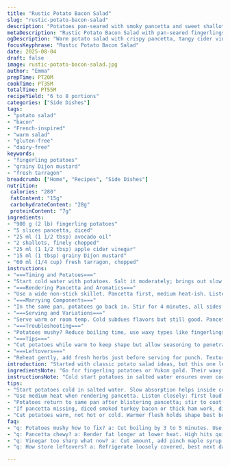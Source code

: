 ```yaml
---
title: "Rustic Potato Bacon Salad"
slug: "rustic-potato-bacon-salad"
description: "Potatoes pan-seared with smoky pancetta and sweet shallots. Tossed in a sharp apple cider vinegar dressing with grainy Dijon mustard and fresh tarragon. A warm salad with punchy herbs and salty bites. Flexible with spuds and meats, simple but layered flavors. Cooking cues guide doneness and browning. Texture contrasts from crispy to tender. No dairy or gluten, naturally hearty. Serves 6 to 8, perfect for casual gatherings or as a side. A kitchen-tested version with swapped ingredients and timing tweaks to elevate the basics."
metaDescription: "Rustic Potato Bacon Salad with pan-seared fingerlings, smoky pancetta, sharp cider vinegar dressing, grainy Dijon, and fresh tarragon. Warm, layered flavors serve 6 to 8."
ogDescription: "Warm potato salad with crispy pancetta, tangy cider vinegar, grainy Dijon, and fresh tarragon. Pan-seared fingerlings hold shape, textured bites, smoky salty depth."
focusKeyphrase: "Rustic Potato Bacon Salad"
date: 2025-08-04
draft: false
image: rustic-potato-bacon-salad.jpg
author: "Emma"
prepTime: PT20M
cookTime: PT35M
totalTime: PT55M
recipeYield: "6 to 8 portions"
categories: ["Side Dishes"]
tags:
- "potato salad"
- "bacon"
- "French-inspired"
- "warm salad"
- "gluten-free"
- "dairy-free"
keywords:
- "fingerling potatoes"
- "grainy Dijon mustard"
- "fresh tarragon"
breadcrumb: ["Home", "Recipes", "Side Dishes"]
nutrition: 
 calories: "280"
 fatContent: "15g"
 carbohydrateContent: "28g"
 proteinContent: "7g"
ingredients:
- "900 g (2 lb) fingerling potatoes"
- "5 slices pancetta, diced"
- "25 ml (1 1/2 tbsp) avocado oil"
- "2 shallots, finely chopped"
- "25 ml (1 1/2 tbsp) apple cider vinegar"
- "15 ml (1 tbsp) grainy Dijon mustard"
- "60 ml (1/4 cup) fresh tarragon, chopped"
instructions:
- "===Timing and Potatoes==="
- "Start cold water with potatoes. Salt it moderately; brings out slow absorption. Heat up until steady boil. Don’t rush—gently boil about 25 minutes. Test with fork; slips in easily but still structured. Drain and let cool just enough to handle, halving size for even cooking and better sauce absorption."
- "===Rendering Pancetta and Aromatics==="
- "Use a wide non-stick skillet. Pancetta first, medium heat-ish. Listen—the gentle crackle should turn loud then soft, fat renders out, edges crisp. About 7 minutes. Watch for no burning (bitter). Add shallots—soften and tint golden, not brown. Aromatic sweetness emerges here, about 6 minutes. Patience breeds flavor depth."
- "===Marrying Components==="
- "In the same pan, potatoes go back in. Stir for 4 minutes, all sides kissed by fat and caramelized bits. You want to see surfaces blush golden, texture firm but not stiff. Pour vinegar in—a quick sizzle, pan deglazes, sticky browned bits lift up. Off-heat, whisk in mustard till smooth. Toss in chopped tarragon. Season with salt sparingly; pancetta brings saltiness. Pepper freshly ground is a must."
- "===Serving and Variations==="
- "Serve warm or room temp. Cold subdues flavors but still good. Pancetta can switch to smoked turkey bacon or diced chorizo for warmth and spice twist. Avocado oil swapped with walnut oil if you want an earthier, nuttier note. Tarragon swapped with fresh dill if you’re after brightness."
- "===Troubleshooting==="
- "Potatoes mushy? Reduce boiling time, use waxy types like fingerlings or Yukon gold. Pancetta too chewy? Cook longer on lower heat to render fat fully. Vinegar too sharp? Use less, or balance with a pinch of maple syrup or honey."
- "===Tips==="
- "Cut potatoes while warm to keep shape but allow seasoning to penetrate. Use cast iron skillet if non-stick unavailable, but adjust heat carefully to prevent sticking. Let the pan dictate cooking rhythm."
- "===Leftovers==="
- "Reheat gently, add fresh herbs just before serving for punch. Texture loses some crispness over time but flavor deepens."
introduction: "Started with classic potato salad ideas, but this one leans heavy on the hot pan technique, smoky meat, and punchy acid. No mayo lurking, just sharp, savory bites with herbs you want lingering on the tongue. I swapped bacon to pancetta – leaner fat, a bit more salty. Shallots over onions for subtle sweetness. Cider vinegar instead of balsamic white, sharper but less sweet. Taught my kitchen patience, watching the sizzling sounds told me when to pull back or push on. Love how the potatoes take the dressing in better after warm pan exposure. Best served hot or room temp, but not cold. Cold dulls these layers. Learned from mistakes: overboiled potatoes turn mush; pan too hot burns the meat bitter. This rough and tumble salad fights for attention and wins."
ingredientsNote: "Go for fingerling potatoes or Yukon gold. Their waxy texture holds shape better during boiling and pan-frying. Russets will crumble, maybe fine if you like chunkier mashy bits but usually less elegant. Pancetta gives a more restrained pork fat flavor than smoky bacon with less overpowering smokiness. If pancetta unavailable, slice thick ham or use diced smoked turkey bacon. Avocado oil handles heat well, but olive oil works if careful with temperature. Shallots provide sweet, mild onion notes; regular onions will do if sliced very thin and cooked slower. Vinegar choices shift the flavor profile; apple cider adds brightness, white wine vinegar works too; balsamic white tends to be sweeter, use cautiously. Fresh tarragon is aromatic and gives a licorice-like lift. Dill or flat-leaf parsley can swap in and won’t clash."
instructionsNote: "Cold start potatoes in salted water ensures even cooking and skins don’t burst. Check doneness with fork, not timer. Texture matters: tender but firm for pan finishing. Use a heavy skillet to get crisp edges on potatoes and render pancetta fat well–watch for edges turning golden, sound changes from crackle to softer pop. Add shallots after pancetta fat hits right heat, they soften and caramelize, adding subtle sweetness balancing salty meat. Deglazing with vinegar scrapes up browned bits, adds acid brightness. Mustard stirs in shiny sauce that clings to potatoes; grainy mustard adds texture contrast. Tossing with fresh herbs off heat preserves their brightness–don’t cook herb freshness away. Salt carefully considering pancetta saltiness; fresh cracked pepper brings freshness and heat balance. Serve warm or room temp, avoiding cold which dulls flavors. Reheating gently keeps textures intact. Keep an eye on crispness and adjust oils or pancetta type next time if flavor too sharp or textures off."
tips:
- "Start potatoes cold in salted water. Slow absorption helps inside cook firm but tender. Boil gently; rushing breaks skins and mushes texture. Fork test key. Not fork-through soft but with bite. Then drain; cool enough to halve without crumbling. Halving aids even cooking and holds sauce better later. Avoid russets here unless chunkier mash is okay."
- "Use medium heat when rendering pancetta. Listen closely: first loud crackle turns soft pop, fat is rendering out, edges crisp. About 7 minutes. Burnt pancetta tastes bitter—no good. Add shallots only once fat's right, cook low to soften and caramelize till golden but not brown. Takes patience. This layering builds savory-sweet contrast and keeps sharp acid balance later."
- "Potatoes return to same pan after blistering pancetta; stir to coat in fat and caramelized bits 4 minutes. Surfaces should blush golden, not pale or blackened. When vinegar hits hot pan, immediate sizzle deglazes sticky browned bits giving acid brightness. Off heat whisk in grainy Dijon mustard; sauce smooths and clings. Toss fresh chopped tarragon last off heat to keep brightness alive. Salt light; pancetta salty enough. Fresh cracked pepper mandatory to balance flavors."
- "If pancetta missing, diced smoked turkey bacon or thick ham work, different smoking intensity but same fat render idea. Avocado oil high heat stable; swap for olive oil careful with temp or walnut oil for nuttier tone. Dill or flat-leaf parsley swap for tarragon if licorice notes not your thing. Shallots provide softness and mild sweetness; onions only if thin sliced and slow cooked to avoid harshness."
- "Cut potatoes warm, not hot or cold. Warmer flesh holds shape best but still accepts seasoning deeply. Cast iron skillet ideal if non-stick absent; adjust heat down to avoid sticking. Pan temp dictates rhythm—too hot scorches edges bitter, too cool no caramel. Reheat leftovers gently, add fresh herbs last minute to revive punchiness. Texture will soften but flavor concentrates with time."
faq:
- "q: Potatoes mushy how to fix? a: Cut boiling by 3 to 5 minutes. Use waxy types like fingerlings or Yukon gold, they hold more firm. Russets risk crumble. Test with fork for tender but firm. Also cool potatoes before halving; rushing breaks texture."
- "q: Pancetta chewy? a: Render fat longer at lower heat. High hits quick burn, tough bits. Patience here turns crisp and tender. Alternatives: smoked turkey bacon or thick ham, less fat but similar structure. Thickness also matters; thin dice renders quicker."
- "q: Vinegar too sharp what now? a: Cut amount, add pinch maple syrup or honey for balance. Or swap cider vinegar for white wine vinegar less biting. Balsamic white sweeter, use cautiously if at all. Acid sharpness impacts overall balance."
- "q: How store leftovers? a: Refrigerate loosely covered, best next day. Reheat slow on pan or microwave low power. Add fresh herbs off heat, preserve brightness. Freeze not recommended; texture breaks down and pancetta fat alters. Room temp service possible but avoid chilling cold, flavors mute."

---
```

